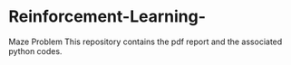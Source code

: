 # Reinforcement-Learning-
Maze Problem
This repository contains the pdf report and the associated python codes. 
